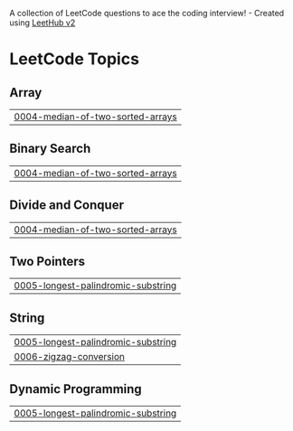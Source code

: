 A collection of LeetCode questions to ace the coding interview! - Created using [LeetHub v2](https://github.com/arunbhardwaj/LeetHub-2.0)
<!---LeetCode Topics Start-->
# LeetCode Topics
## Array
|  |
| ------- |
| [0004-median-of-two-sorted-arrays](https://github.com/ReshmithaChowdaryUppuluri/Leetcode_514/tree/master/0004-median-of-two-sorted-arrays) |
## Binary Search
|  |
| ------- |
| [0004-median-of-two-sorted-arrays](https://github.com/ReshmithaChowdaryUppuluri/Leetcode_514/tree/master/0004-median-of-two-sorted-arrays) |
## Divide and Conquer
|  |
| ------- |
| [0004-median-of-two-sorted-arrays](https://github.com/ReshmithaChowdaryUppuluri/Leetcode_514/tree/master/0004-median-of-two-sorted-arrays) |
## Two Pointers
|  |
| ------- |
| [0005-longest-palindromic-substring](https://github.com/ReshmithaChowdaryUppuluri/Leetcode_514/tree/master/0005-longest-palindromic-substring) |
## String
|  |
| ------- |
| [0005-longest-palindromic-substring](https://github.com/ReshmithaChowdaryUppuluri/Leetcode_514/tree/master/0005-longest-palindromic-substring) |
| [0006-zigzag-conversion](https://github.com/ReshmithaChowdaryUppuluri/Leetcode_514/tree/master/0006-zigzag-conversion) |
## Dynamic Programming
|  |
| ------- |
| [0005-longest-palindromic-substring](https://github.com/ReshmithaChowdaryUppuluri/Leetcode_514/tree/master/0005-longest-palindromic-substring) |
<!---LeetCode Topics End-->